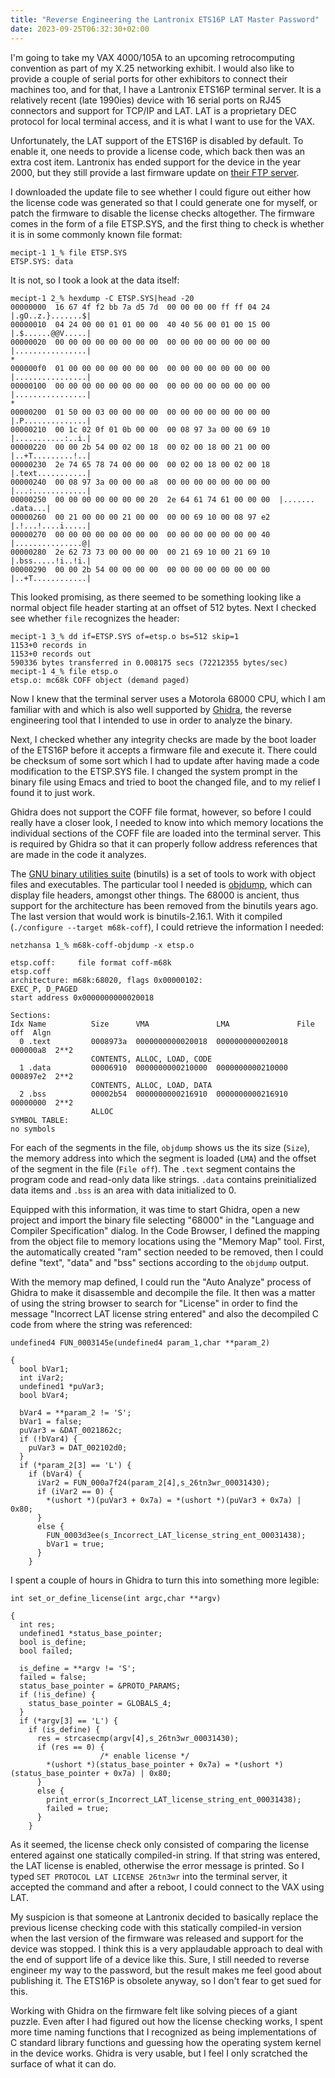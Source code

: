 ```yaml
---
title: "Reverse Engineering the Lantronix ETS16P LAT Master Password"
date: 2023-09-25T06:32:30+02:00
---
```


I'm going to take my VAX 4000/105A to an upcoming retrocomputing
convention as part of my X.25 networking exhibit.  I would also like
to provide a couple of serial ports for other exhibitors to connect
their machines too, and for that, I have a Lantronix ETS16P terminal
server.  It is a relatively recent (late 1990ies) device with 16
serial ports on RJ45 connectors and support for TCP/IP and LAT.  LAT
is a proprietary DEC protocol for local terminal access, and it is
what I want to use for the VAX.

Unfortunately, the LAT support of the ETS16P is disabled by default.
To enable it, one needs to provide a license code, which back then was
an extra cost item.  Lantronix has ended support for the device in the
year 2000, but they still provide a last firmware update on
[their FTP server](ftp://ftp.lantronix.com/pub/ets16p/v3.6.4/).

I downloaded the update file to see whether I could figure out either
how the license code was generated so that I could generate one for
myself, or patch the firmware to disable the license checks
altogether.  The firmware comes in the form of a file ETSP.SYS, and
the first thing to check is whether it is in some commonly known file
format:

```
mecipt-1 1_% file ETSP.SYS
ETSP.SYS: data
```

It is not, so I took a look at the data itself:

```
mecipt-1 2_% hexdump -C ETSP.SYS|head -20
00000000  16 67 4f f2 bb 7a d5 7d  00 00 00 00 ff ff 04 24  |.gO..z.}.......$|
00000010  04 24 00 00 01 01 00 00  40 40 56 00 01 00 15 00  |.$......@@V.....|
00000020  00 00 00 00 00 00 00 00  00 00 00 00 00 00 00 00  |................|
*
000000f0  01 00 00 00 00 00 00 00  00 00 00 00 00 00 00 00  |................|
00000100  00 00 00 00 00 00 00 00  00 00 00 00 00 00 00 00  |................|
*
00000200  01 50 00 03 00 00 00 00  00 00 00 00 00 00 00 00  |.P..............|
00000210  00 1c 02 0f 01 0b 00 00  00 08 97 3a 00 00 69 10  |...........:..i.|
00000220  00 00 2b 54 00 02 00 18  00 02 00 18 00 21 00 00  |..+T.........!..|
00000230  2e 74 65 78 74 00 00 00  00 02 00 18 00 02 00 18  |.text...........|
00000240  00 08 97 3a 00 00 00 a8  00 00 00 00 00 00 00 00  |...:............|
00000250  00 00 00 00 00 00 00 20  2e 64 61 74 61 00 00 00  |....... .data...|
00000260  00 21 00 00 00 21 00 00  00 00 69 10 00 08 97 e2  |.!...!....i.....|
00000270  00 00 00 00 00 00 00 00  00 00 00 00 00 00 00 40  |...............@|
00000280  2e 62 73 73 00 00 00 00  00 21 69 10 00 21 69 10  |.bss.....!i..!i.|
00000290  00 00 2b 54 00 00 00 00  00 00 00 00 00 00 00 00  |..+T............|
```

This looked promising, as there seemed to be something looking like a
normal object file header starting at an offset of 512 bytes.  Next I
checked see whether `file` recognizes the header:

```
mecipt-1 3_% dd if=ETSP.SYS of=etsp.o bs=512 skip=1
1153+0 records in
1153+0 records out
590336 bytes transferred in 0.008175 secs (72212355 bytes/sec)
mecipt-1 4_% file etsp.o
etsp.o: mc68k COFF object (demand paged)
```

Now I knew that the terminal server uses a Motorola 68000 CPU, which I
am familiar with and which is also well supported by
[Ghidra](https://github.com/NationalSecurityAgency/ghidra), the
reverse engineering tool that I intended to use in order to analyze
the binary.

Next, I checked whether any integrity checks are made by the boot
loader of the ETS16P before it accepts a firmware file and execute it.
There could be checksum of some sort which I had to update after
having made a code modification to the ETSP.SYS file.  I changed the
system prompt in the binary file using Emacs and tried to boot the
changed file, and to my relief I found it to just work.

Ghidra does not support the COFF file format, however, so before I
could really have a closer look, I needed to know into which memory
locations the individual sections of the COFF file are loaded into the
terminal server.  This is required by Ghidra so that it can properly
follow address references that are made in the code it analyzes.


The
[GNU binary utilities suite](https://www.gnu.org/software/binutils/)
(binutils) is a set of tools to work with object files and
executables.  The particular tool I needed is
[objdump](https://man7.org/linux/man-pages/man1/objdump.1.html), which
can display file headers, amongst other things.  The 68000 is ancient,
thus support for the architecture has been removed from the binutils
years ago.  The last version that would work is binutils-2.16.1.  With
it compiled (`./configure --target m68k-coff`), I could retrieve the
information I needed:

```
netzhansa 1_% m68k-coff-objdump -x etsp.o

etsp.coff:     file format coff-m68k
etsp.coff
architecture: m68k:68020, flags 0x00000102:
EXEC_P, D_PAGED
start address 0x0000000000020018

Sections:
Idx Name          Size      VMA               LMA               File off  Algn
  0 .text         0008973a  0000000000020018  0000000000020018  000000a8  2**2
                  CONTENTS, ALLOC, LOAD, CODE
  1 .data         00006910  0000000000210000  0000000000210000  000897e2  2**2
                  CONTENTS, ALLOC, LOAD, DATA
  2 .bss          00002b54  0000000000216910  0000000000216910  00000000  2**2
                  ALLOC
SYMBOL TABLE:
no symbols
```

For each of the segments in the file, `objdump` shows us the its size
(`Size`), the memory address into which the segment is loaded (`LMA`)
and the offset of the segment in the file (`File off`).  The `.text`
segment contains the program code and read-only data like strings.
`.data` contains preinitialized data items and `.bss` is an area with
data initialized to 0.

Equipped with this information, it was time to start Ghidra, open a
new project and import the binary file selecting "68000" in the
"Language and Compiler Specification" dialog.  In the Code Browser, I
defined the mapping from the object file to memory locations using the
"Memory Map" tool.  First, the automatically created "ram" section
needed to be removed, then I could define "text", "data" and "bss"
sections according to the `objdump` output.

With the memory map defined, I could run the "Auto Analyze" process of
Ghidra to make it disassemble and decompile the file.  It then was a
matter of using the string browser to search for "License" in order to
find the message "Incorrect LAT license string entered" and also the
decompiled C code from where the string was referenced:

```
undefined4 FUN_0003145e(undefined4 param_1,char **param_2)

{
  bool bVar1;
  int iVar2;
  undefined1 *puVar3;
  bool bVar4;
  
  bVar4 = **param_2 != 'S';
  bVar1 = false;
  puVar3 = &DAT_0021862c;
  if (!bVar4) {
    puVar3 = DAT_002102d0;
  }
  if (*param_2[3] == 'L') {
    if (bVar4) {
      iVar2 = FUN_000a7f24(param_2[4],s_26tn3wr_00031430);
      if (iVar2 == 0) {
        *(ushort *)(puVar3 + 0x7a) = *(ushort *)(puVar3 + 0x7a) | 0x80;
      }
      else {
        FUN_0003d3ee(s_Incorrect_LAT_license_string_ent_00031438);
        bVar1 = true;
      }
    }
```

I spent a couple of hours in Ghidra to turn this into something more
legible:

```
int set_or_define_license(int argc,char **argv)

{
  int res;
  undefined1 *status_base_pointer;
  bool is_define;
  bool failed;
  
  is_define = **argv != 'S';
  failed = false;
  status_base_pointer = &PROTO_PARAMS;
  if (!is_define) {
    status_base_pointer = GLOBALS_4;
  }
  if (*argv[3] == 'L') {
    if (is_define) {
      res = strcasecmp(argv[4],s_26tn3wr_00031430);
      if (res == 0) {
                    /* enable license */
        *(ushort *)(status_base_pointer + 0x7a) = *(ushort *)(status_base_pointer + 0x7a) | 0x80;
      }
      else {
        print_error(s_Incorrect_LAT_license_string_ent_00031438);
        failed = true;
      }
    }
```

As it seemed, the license check only consisted of comparing the
license entered against one statically compiled-in string.  If that
string was entered, the LAT license is enabled, otherwise the error
message is printed.  So I typed `SET PROTOCOL LAT LICENSE 26tn3wr`
into the terminal server, it accepted the command and after a reboot,
I could connect to the VAX using LAT.

My suspicion is that someone at Lantronix decided to basically replace
the previous license checking code with this statically compiled-in
version when the last version of the firmware was released and support
for the device was stopped.  I think this is a very applaudable
approach to deal with the end of support life of a device like this.
Sure, I still needed to reverse engineer my way to the password, but
the result makes me feel good about publishing it.  The ETS16P is
obsolete anyway, so I don't fear to get sued for this.

Working with Ghidra on the firmware felt like solving pieces of a
giant puzzle.  Even after I had figured out how the license checking
works, I spent more time naming functions that I recognized as being
implementations of C standard library functions and guessing how the
operating system kernel in the device works.  Ghidra is very usable,
but I feel I only scratched the surface of what it can do.
